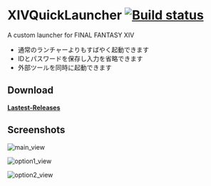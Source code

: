 # XIVQuickLauncher [![Build status](https://ci.appveyor.com/api/projects/status/xc3hx4rhmrd310kc?svg=true)](https://ci.appveyor.com/project/goaaats/ffxivquicklauncher)
A custom launcher for FINAL FANTASY XIV

* 通常のランチャーよりもすばやく起動できます
* IDとパスワードを保存し入力を省略できます
* 外部ツールを同時に起動できます

## Download
**[Lastest-Releases](https://github.com/anoyetta/FFXIVQuickLauncher/releases)**

## Screenshots
![main_view](https://raw.githubusercontent.com/anoyetta/FFXIVQuickLauncher/master/images/main_view.png)  

![option1_view](https://raw.githubusercontent.com/anoyetta/FFXIVQuickLauncher/master/images/options1_view.png)  

![option2_view](https://raw.githubusercontent.com/anoyetta/FFXIVQuickLauncher/master/images/options2_view.png)  
